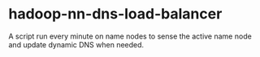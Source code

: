 hadoop-nn-dns-load-balancer
===========================

A script run every minute on name nodes to sense the active name node and update dynamic DNS when needed.
